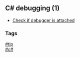 ## C\# debugging (1)

- [Check if debugger is attached](check-debugger-attached.md)

### Tags
[#tip](../../tips.md)  
[#c#](../csharp.md)